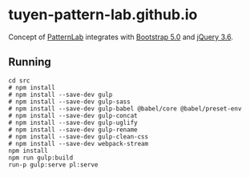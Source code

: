 # tuyen-pattern-lab.github.io
Concept of [PatternLab](https://patternlab.io/) integrates with [Bootstrap 5.0](https://getbootstrap.com/docs/5.0/getting-started/introduction/) and [jQuery 3.6](https://api.jquery.com/).

## Running

```shell
cd src
# npm install
# npm install --save-dev gulp
# npm install --save-dev gulp-sass
# npm install --save-dev gulp-babel @babel/core @babel/preset-env
# npm install --save-dev gulp-concat
# npm install --save-dev gulp-uglify
# npm install --save-dev gulp-rename
# npm install --save-dev gulp-clean-css
# npm install --save-dev webpack-stream
npm install
npm run gulp:build
run-p gulp:serve pl:serve
```
